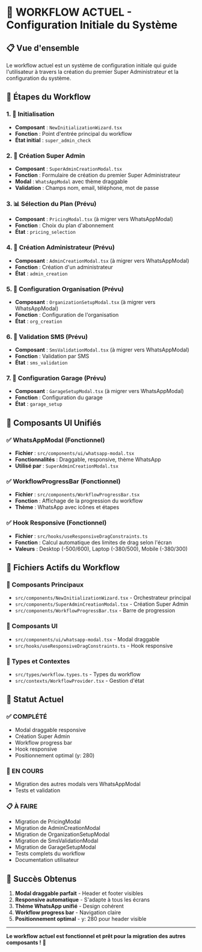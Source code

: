 # 🎯 **WORKFLOW ACTUEL - Configuration Initiale du Système**

## 📋 **Vue d'ensemble**

Le workflow actuel est un système de configuration initiale qui guide l'utilisateur à travers la création du premier Super Administrateur et la configuration du système.

## 🔄 **Étapes du Workflow**

### **1. 🚀 Initialisation**
- **Composant** : `NewInitializationWizard.tsx`
- **Fonction** : Point d'entrée principal du workflow
- **État initial** : `super_admin_check`

### **2. 👑 Création Super Admin**
- **Composant** : `SuperAdminCreationModal.tsx`
- **Fonction** : Formulaire de création du premier Super Administrateur
- **Modal** : `WhatsAppModal` avec thème draggable
- **Validation** : Champs nom, email, téléphone, mot de passe

### **3. 📊 Sélection du Plan (Prévu)**
- **Composant** : `PricingModal.tsx` (à migrer vers WhatsAppModal)
- **Fonction** : Choix du plan d'abonnement
- **État** : `pricing_selection`

### **4. 👤 Création Administrateur (Prévu)**
- **Composant** : `AdminCreationModal.tsx` (à migrer vers WhatsAppModal)
- **Fonction** : Création d'un administrateur
- **État** : `admin_creation`

### **5. 🏢 Configuration Organisation (Prévu)**
- **Composant** : `OrganizationSetupModal.tsx` (à migrer vers WhatsAppModal)
- **Fonction** : Configuration de l'organisation
- **État** : `org_creation`

### **6. 📱 Validation SMS (Prévu)**
- **Composant** : `SmsValidationModal.tsx` (à migrer vers WhatsAppModal)
- **Fonction** : Validation par SMS
- **État** : `sms_validation`

### **7. 🔧 Configuration Garage (Prévu)**
- **Composant** : `GarageSetupModal.tsx` (à migrer vers WhatsAppModal)
- **Fonction** : Configuration du garage
- **État** : `garage_setup`

## 🎨 **Composants UI Unifiés**

### **✅ WhatsAppModal (Fonctionnel)**
- **Fichier** : `src/components/ui/whatsapp-modal.tsx`
- **Fonctionnalités** : Draggable, responsive, thème WhatsApp
- **Utilisé par** : `SuperAdminCreationModal.tsx`

### **✅ WorkflowProgressBar (Fonctionnel)**
- **Fichier** : `src/components/WorkflowProgressBar.tsx`
- **Fonction** : Affichage de la progression du workflow
- **Thème** : WhatsApp avec icônes et étapes

### **✅ Hook Responsive (Fonctionnel)**
- **Fichier** : `src/hooks/useResponsiveDragConstraints.ts`
- **Fonction** : Calcul automatique des limites de drag selon l'écran
- **Valeurs** : Desktop (-500/600), Laptop (-380/500), Mobile (-380/300)

## 📁 **Fichiers Actifs du Workflow**

### **🎯 Composants Principaux**
- `src/components/NewInitializationWizard.tsx` - Orchestrateur principal
- `src/components/SuperAdminCreationModal.tsx` - Création Super Admin
- `src/components/WorkflowProgressBar.tsx` - Barre de progression

### **🎨 Composants UI**
- `src/components/ui/whatsapp-modal.tsx` - Modal draggable
- `src/hooks/useResponsiveDragConstraints.ts` - Hook responsive

### **🔧 Types et Contextes**
- `src/types/workflow.types.ts` - Types du workflow
- `src/contexts/WorkflowProvider.tsx` - Gestion d'état

## 🚀 **Statut Actuel**

### **✅ COMPLÉTÉ**
- Modal draggable responsive
- Création Super Admin
- Workflow progress bar
- Hook responsive
- Positionnement optimal (y: 280)

### **🔄 EN COURS**
- Migration des autres modals vers WhatsAppModal
- Tests et validation

### **📋 À FAIRE**
- Migration de PricingModal
- Migration de AdminCreationModal
- Migration de OrganizationSetupModal
- Migration de SmsValidationModal
- Migration de GarageSetupModal
- Tests complets du workflow
- Documentation utilisateur

## 🎉 **Succès Obtenus**

1. **Modal draggable parfait** - Header et footer visibles
2. **Responsive automatique** - S'adapte à tous les écrans
3. **Thème WhatsApp unifié** - Design cohérent
4. **Workflow progress bar** - Navigation claire
5. **Positionnement optimal** - y: 280 pour header visible

---

**Le workflow actuel est fonctionnel et prêt pour la migration des autres composants !** 🚀
